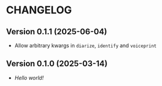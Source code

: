 # CHANGELOG

## Version 0.1.1 (2025-06-04)

- Allow arbitrary kwargs in `diarize`, `identify` and `voiceprint`

## Version 0.1.0 (2025-03-14)

- *Hello world!*
